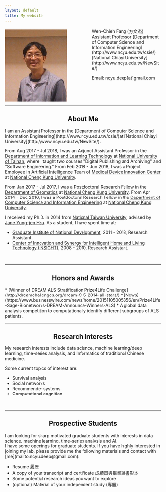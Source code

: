 ```yaml
---
layout: default
title: My website
---
```


<img src="photo.png" align="left" style="margin-top:5px; margin-right:81px" alt="me"/>
Wen-Chieh Fang (方文杰)  
Assistant Professor  
[Department of Computer Science and Information Engineering](http://www.ncyu.edu.tw/csie/)  
[National Chiayi University](http://www.ncyu.edu.tw/NewSite/)  

Email: ncyu.deep[at]gmail.com  
<br/>
<br/>
<br/>
<br/>
<hr/>

<h2 style="text-align: center">About Me</h2>
I am an Assistant Professor in the [Department of Computer Science and Information Engineering](http://www.ncyu.edu.tw/csie/)at [National Chiayi University](http://www.ncyu.edu.tw/NewSite/).  

From Aug 2017 - Jul 2018, I was an Adjunct Assistant Professor in the [Department of Information and Learning Technology](http://ilt.nutn.edu.tw/) at [National University of Tainan](http://www.nutn.edu.tw/index.htm), where I taught two courses "Digital Publishing and Archiving" and "Software Engineering." From Feb 2018 - Jun 2018, I was a Project Employee in Artificial Intelligence Team of [Medical Device Innovation Center](http://mdic.ncku.edu.tw/cht/) at [National Cheng Kung University](http://web.ncku.edu.tw/index.php?Lang=zh-tw).  

From Jan 2017 - Jul 2017, I was a Postdoctoral Research Fellow in the [Department of Geomatics](http://www.geomatics.ncku.edu.tw/) at [National Cheng Kung University](http://web.ncku.edu.tw/index.php?Lang=zh-tw). From Apr 2014 - Dec 2016, I was a Postdoctoral Research Fellow in the [Department of Computer Science and Information Engineering](http://www.csie.ncku.edu.tw/ncku_csie/) at [National Cheng Kung University](http://web.ncku.edu.tw/index.php?Lang=zh-tw).  

I received my Ph.D. in 2014 from [National Taiwan University](https://www.ntu.edu.tw/), advised by [Jane Yung-jen Hsu](https://iagentntu.github.io/professor/Jane).
As a student, I have spent time at:

* [Graduate Institute of National Development](http://www.nd.ntu.edu.tw/), 2011 - 2013, Research Assistant.
* [Center of Innovation and Synergy for Intelligent Home and Living Technology (INSIGHT)](http://insight.ntu.edu.tw/), 2008 - 2010, Research Assistant.

<br/>
<hr/>
<h2 style="text-align: center">Honors and Awards</h2>
* [Winner of DREAM ALS Stratification Prize4Life Challenge](http://dreamchallenges.org/dream-9-5-2014-all-stars/)
  * [News](https://www.businesswire.com/news/home/20151105005356/en/Prize4Life-Sage-Bionetworks-DREAM-Announce-Winners-ALS)
  * A global data analysis competition to computationally identify different subgroups of ALS patients.

<br/>
<hr/>
<h2 style="text-align: center">Research Interests</h2>

My research interests include data science, machine learning/deep learning, time-series analysis, and Informatics of traditional
Chinese medicine.  

Some current topics of interest are: 
* Survival analysis
* Social networks
* Recommender systems
* Computational cognition

<br/>
<hr/>
<h2 style="text-align: center">Prospective Students</h2>
I am looking for sharp motivated graduate students with interests in data science, machine learning, time-series analysis and AI.  
<br/>
I have some openings for graduate students. If you have highly interested in joining my lab, please provide me the following materials and contact with [me](mailto:ncyu.deep@gmail.com):

* Resume 履歷
* A copy of your transcript and certificate 成績單與畢業證書影本
* Some potential research ideas you want to explore
* (optional) Material of your independent study (專題)
<br/>
